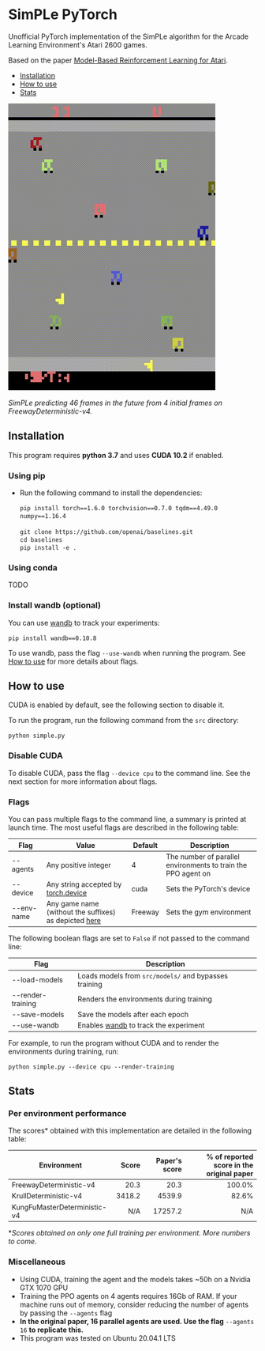 # SimPLe PyTorch

Unofficial PyTorch implementation of the SimPLe algorithm for the Arcade Learning Environment's Atari 2600 games.

Based on the paper [Model-Based Reinforcement Learning for Atari](https://arxiv.org/abs/1903.00374).

- [Installation](#installation)
- [How to use](#how-to-use)
- [Stats](#stats)

![World model predictions on freeway](src/res/freeway_wm.gif)

*SimPLe predicting 46 frames in the future from 4 initial frames on FreewayDeterministic-v4.*

## Installation

This program requires **python 3.7** and uses **CUDA 10.2** if enabled.

### Using pip

- Run the following command to install the dependencies:
  ```shell script
  pip install torch==1.6.0 torchvision==0.7.0 tqdm==4.49.0 numpy==1.16.4
  
  git clone https://github.com/openai/baselines.git
  cd baselines
  pip install -e .
  ```

### Using conda

TODO

### Install wandb (optional)

You can use [wandb](https://www.wandb.com/) to track your experiments:
```shell script
pip install wandb==0.10.8
```

To use wandb, pass the flag `--use-wandb` when running the program. See [How to use](#how-to-use) for more details about flags.

## How to use

CUDA is enabled by default, see the following section to disable it.

To run the program, run the following command from the `src` directory:
```shell script
python simple.py
```

### Disable CUDA

To disable CUDA, pass the flag `--device cpu` to the command line. See the next section for more information about flags.

### Flags

You can pass multiple flags to the command line, a summary is printed at launch time.
The most useful flags are described in the following table:

| Flag | Value | Default | Description |
| ---- | ----- | ------- | ----------- |
| --agents | Any positive integer | 4 | The number of parallel environments to train the PPO agent on |
| --device | Any string accepted by [torch.device](https://pytorch.org/docs/stable/tensor_attributes.html#device-doc) | cuda | Sets the PyTorch's device |
| --env-name | Any game name (without the suffixes) as depicted [here](https://gym.openai.com/envs/#atari) | Freeway | Sets the gym environment | 

The following boolean flags are set to `False` if not passed to the command line:

| Flag | Description |
| ---- | ----------- |
| --load-models | Loads models from `src/models/` and bypasses training |
| --render-training | Renders the environments during training |
| --save-models | Save the models after each epoch |
| --use-wandb | Enables [wandb](https://www.wandb.com/) to track the experiment |

For example, to run the program without CUDA and to render the environments during training, run:
```shell script
python simple.py --device cpu --render-training
```


## Stats

### Per environment performance

The scores* obtained with this implementation are detailed in the following table:

| Environment | Score | Paper's score | % of reported score in the original paper |
| ----------- | ---:  | ---:          | ---:                                      |
| FreewayDeterministic-v4 | 20.3 | 20.3 | 100.0% |
| KrullDeterministic-v4 | 3418.2 | 4539.9 | 82.6% |
| KungFuMasterDeterministic-v4 | N/A | 17257.2 | N/A |

**Scores obtained on only one full training per environment. More numbers to come.*

### Miscellaneous

- Using CUDA, training the agent and the models takes ~50h on a Nvidia GTX 1070 GPU
- Training the PPO agents on 4 agents requires 16Gb of RAM. If your machine runs out of memory, consider reducing the number of agents by passing the `--agents` flag 
- **In the original paper, 16 parallel agents are used. Use the flag** `--agents 16` **to replicate this.**
- This program was tested on Ubuntu 20.04.1 LTS